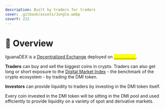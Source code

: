```yaml
---
description: Built by traders for traders
cover: .gitbook/assets/Jungle.webp
coverY: 222
---
```


# 🦎 Overview

IguanaDEX is a [Decentralized Exchange](https://chain.link/education-hub/what-is-decentralized-exchange-dex) deployed on [<mark style="color:yellow;">BNB Chain</mark>](https://www.bnbchain.org/).



**Traders** can buy and sell the biggest coins in crypto. Traders can also get long or short exposure to the [Digital Market Index](summary-of-each-tab/home.md#the-home-of-the-digital-market-index) - the benchmark of the crypto ecosystem - by trading the DMI token.



**Investors** can provide liquidity to traders by investing in the DMI token itself.&#x20;

Every coin invested in the DMI token will be sitting in the DMI pool and used efficiently to provide liquidity on a variety of spot and derivative markets.
